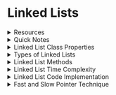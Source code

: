 # Linked Lists

<details>
  <summary> Resources </summary>

- [Linked List Quizlet](https://quizlet.com/693898026/linked-list-flash-cards/)
- [4 Incredibly Useful Linked List Logic for Interview](https://medium.com/javarevisited/4-incredibly-useful-linked-list-tips-for-interview-79d80a29f8fc)

</details>

<details>
  <summary> Quick Notes </summary>
Linked List --> when you have a problem dealing with deleting or adding a node make a dummy head to take care of edge cases such as a list with only one node, or removing the head of the list 
- Use Dummy Nodes to avoid edge cases (https://stackoverflow.com/questions/37324972/what-is-a-dummy-head)

</details>

<details>
<summary>Linked List Class Properties</summary>


**Linked List Class Properties:**
| Property | Description                                         |
| -------- | --------------------------------------------------- |
| `head`   | The first node in the list.                         |
| `tail`   | The last node in the list.                          |
| `length` | The number of nodes in the list; the list's length. |

**Linked List Node Class Properties:**

| Property   | Description                                            |
| ---------- | ------------------------------------------------------ |
| `value`    | The actual value this node represents.                 |
| `next`     | The next node in the list (relative to this node).     |
| `previous` | The previous node in the list (relative to this node). |

**NOTE:** The `previous` property is for Doubly Linked Lists only!

</details>

<details>
<summary>Types of Linked Lists</summary>

**Linked List Types:**

| List Type         | Description                                                                                                     | Directionality                |
| ----------------- | --------------------------------------------------------------------------------------------------------------- | ----------------------------- |
| Singly Linked     | Nodes have a single pointer connecting them in a single direction.                                              | Head→Tail                     |
| Doubly Linked     | Nodes have two pointers connecting them bi-directionally.                                                       | Head⇄Tail                     |
| Multiply Linked   | Nodes have two or more pointers, providing a variety of potential node orderings.                               | Head⇄Tail, A→Z, Jan→Dec, etc. |
| Circularly Linked | Final node's `next` pointer points to the first node, creating a non-linear, circular version of a Linked List. | Head→Tail→Head→Tail           |

</details>

<details>
<summary>Linked List Methods</summary>

**Linked List Methods:**

| Type      | Name         | Description                                                         | Returns             |
| --------- | ------------ | ------------------------------------------------------------------- | ------------------- |
| Insertion | `addToTail`  | Adds a new node to the tail of the Linked List.                     | Updated Linked List |
| Insertion | `addToHead`  | Adds a new node to the head of the Linked List.                     | Updated Linked List |
| Insertion | `insertAt`   | Inserts a new node at the "index", or position, specified.          | Boolean             |
| Deletion  | `removeTail` | Removes the node at the tail of the Linked List.                    | Removed node        |
| Deletion  | `removeHead` | Removes the node at the head of the Linked List.                    | Removed node        |
| Deletion  | `removeFrom` | Removes the node at the "index", or position, specified.            | Removed node        |
| Search    | `contains`   | Searches the Linked List for a node with the value specified.       | Boolean             |
| Access    | `get`        | Gets the node at the "index", or position, specified.               | Node at index       |
| Access    | `set`        | Updates the value of a node at the "index", or position, specified. | Boolean             |
| Meta      | `size`       | Returns the current size of the Linked List.                        | Integer             |

</details>

<details>
<summary>Linked List Time Complexity</summary>

Time and Space Complexity Analysis
----------------------------------

**Single Linked List Time Complexity:**

| Data Structure Operation | Time Complexity (Avg) | Time Complexity (Worst) | Space Complexity (Worst) |
| ------------------------ | --------------------- | ----------------------- | ------------------------ |
| Access                   | `Θ(n)`                | `O(n)`                  | `O(n)`                   |
| Search                   | `Θ(n)`                | `O(n)`                  | `O(n)`                   |
| Insertion                | `Θ(1)`                | `O(1)`                  | `O(n)`                   |
| Deletion                 | `Θ(1)`                | `O(1)`                  | `O(n)`                   |

**Doubly Linked List Time Complexity:**

| Data Structure Operation | Time Complexity (Avg) | Time Complexity (Worst) | Space Complexity (Worst) |
| ------------------------ | --------------------- | ----------------------- | ------------------------ |
| Access                   | `Θ(n)`                | `O(n)`                  | `O(n)`                   |
| Search                   | `Θ(n)`                | `O(n)`                  | `O(n)`                   |
| Insertion                | `Θ(1)`                | `O(1)`                  | `O(1)`                   |
| Deletion                 | `Θ(1)`                | `O(1)`                  | `O(1)`                   |

</details>

<details>
<summary>Linked List Code Implementation</summary>

### Single Linked List Implementation

---

```js 

class Node {
  constructor(val) {
    this.value = val;
    this.next = null;
  }
}

class LinkedList {
  constructor() {
    this.head = null;
    this.tail = null;
    this.length = 0;
  }

  addToTail(val) {
    let newNode = new Node(val);
    if (this.head === null) {
      this.head = newNode;
      this.tail = newNode;
    } else {
      this.tail.next = newNode;
      this.tail = newNode;
    }
    this.length++;
    return this;
  }

  removeTail() {
    if (!this.head) return undefined;
    if (this.length === 1) {
      this.head = null;
      this.tail = null;
      this.length = 0;
      return this;
    }
    let current = this.head;
    while (current.next !== this.tail) {
      current = current.next;
    }
    let tail = this.tail;
    current.next = null;
    this.tail = current;
    this.length--;
    return tail;
  }

  addToHead(val) {
    let newNode = new Node(val);
    if (this.head === null) {
      this.head = newNode;
      this.tail = newNode;
    } else {
      newNode.next = this.head;
      this.head = newNode;
    }
    this.length++;
    return this;
  }

  removeHead() {
    if (!this.head) return undefined;
    if (this.length === 1) {
      this.head = null;
      this.tail = null;
      this.length = 0;
      return this;
    }
    let head = this.head;
    this.head = this.head.next;
    this.length--;
    return head;
  }

  contains(target) {
    let current = this.head;
    while (current) {
      if (current.value === target) {
        return true;
      }
      current = current.next;
    }
    return false;
  }

  get(index) {
    let current = this.head;
    let count = 0;
    while (current) {
      if (count === index) {
        return current;
      }
      current = current.next;
      count++;
    }
    return null;
  }

  set(index, val) {
    let current = this.head;
    let count = 0;
    while (current) {
      if (count === index) {
        current.value = val;
        return true;
      }
      current = current.next;
      count++;
    }
    return false;
  }

  insert(index, val) {
    if (index === 0) {
      this.addToHead(val);
    } else if (index === this.length) {
      this.addToTail(val);
    } else {
      let newNode = new Node(val);
      let current = this.head;
      let count = 0;
      while (current) {
        if (count === index - 1) {
          newNode.next = current.next;
          current.next = newNode;
          this.length++;
          return true;
        }
        current = current.next;
        count++;
      }
    }
    return false;
  }

  remove(index) {
    if (index === 0) {
      this.removeHead();
    } else if (index === this.length - 1) {
      this.removeTail();
    } else {
      let current = this.head;
      let count = 0;
      while (current) {
        if (count === index - 1) {
          let removed = current.next;
          current.next = current.next.next;
          this.length--;
          return removed;
        }
        current = current.next;
        count++;
      }
    }
    return undefined;
  }

  size() {
    return this.length;
  }
}
```


### Doubly Linked List Implementation

```js
class Node{
    constructor(val){
        this.val = val;
        this.next = null;
        this.prev = null;
    }
}

class DoublyLinkedList{
    constructor(){
        this.head = null;
        this.tail = null;
        this.length = 0;
    }
    push(val) {
        let newNode = new Node(val);
        if (!this.head) {
            this.head = newNode;
            this.tail = this.head;
        } else {
            this.tail.next = newNode;
            newNode.prev = this.tail;
        }
    }
    pop() {
        if (!this.head) {
            return undefined;
        }
        let current = this.head;
        this.head = current.next;
        this.head.prev = null;
        current.next = null;
        this.length--;
        return current;
    }
    shift() {
        if (!this.head) {
            return undefined;
        }
        let current = this.head;
        this.head = current.next;
        this.head.prev = null;
        current.next = null;
        this.length--;
        return current;
    }
    unshift(val) {
        let newNode = new Node(val);
        if (!this.head) {
            this.head = newNode;
            this.tail = this.head;
        } else {
            this.head.prev = newNode;
            newNode.next = this.head;
            this.head = newNode;
        }
        this.length++;
    }
    get(index) {
        if (index < 0 || index >= this.length) {
            return undefined;
        }
        let current = this.head;
        for (let i = 0; i < index; i++) {
            current = current.next;
        }
        return current;
    }
    set(index, val) {
        let current = this.get(index);
        if (current) {
            current.val = val;
            return true;
        }
        return false;
    }
    insert(index, val) {
        if (index < 0 || index > this.length) {
            return false;
        }
        if (index === this.length) {
            this.push(val);
        } else if (index === 0) {
            this.unshift(val);
        }
        else {
            let newNode = new Node(val);
            let before = this.get(index - 1);
            let after = before.next;
            before.next = newNode;
            newNode.prev = before;
            newNode.next = after;
            after.prev = newNode;
            this.length++;
        }
        return true;
    }
    remove(index) {
        if (index < 0 || index >= this.length) {
            return undefined;
        }
        if (index === 0) {
            return this.shift();
        }
        if (index === this.length - 1) {
            return this.pop();
        }
        let removed = this.get(index);
        removed.prev.next = removed.next;
        removed.next.prev = removed.prev;
        removed.next = null;
        removed.prev = null;
        this.length--;
        return removed;
    }
}

```

</details>

<details>
<summary>Fast and Slow Pointer Technique</summary>

-  Slow Pointer is used to find the middle of the linked list
-  Fast Pointer is used to find the middle of the linked list and fast pointer are simply the two pointers name 
- If the fast pointer reaches the end of the linked list, then the slow pointer will be in the middle of the linked list
- The only difference between the fast and slow pointer is that the fast pointer will move two steps each time while the slow pointer will move one step each time

---

**[Examples](https://codeburst.io/fast-and-slow-pointer-floyds-cycle-detection-algorithm-9c7a8693f491)**


</details>